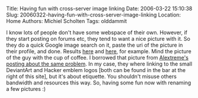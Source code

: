 Title: Having fun with cross-server image linking
Date: 2006-03-22 15:10:38
Slug: 20060322-having-fun-with-cross-server-image-linking
Location: Home
Authors: Michiel Scholten
Tags: olddammit

<p>I know lots of people don't have some webspace of their own. However, if they start posting on forums etc, they tend to want a nice picture with it. So they do a quick Google image search on it, paste the uri of the picture in their profile, and done. Results <a href="http://www.novosadski.net/viewtopic.php?p=51370&amp;sid=0a518389ede6dc7057c06d1278bd475b">here</a> and <a href="http://www.zone-wz.com/forums/viewtopic.php?id=20602">here</a>, for example. Mind the picture of the guy with the cup of coffee. I borrowed that picture from <a href="http://www.alextreme.org/drupal/?q=node/434">Alextreme's posting about the same problem</a>. In my case, they where linking to the small DeviantArt and Hacker emblem logos [both can be found in the bar at the right of this site], but it's about etiquette. You shouldn't misuse others bandwidth and resources this way. So, having some fun now with renaming a few pictures :)</p>
